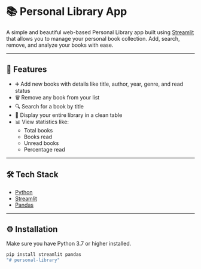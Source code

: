 # 📚 Personal Library App

A simple and beautiful web-based Personal Library app built using [Streamlit](https://streamlit.io/) that allows you to manage your personal book collection. Add, search, remove, and analyze your books with ease.

---

## 🚀 Features

- ➕ Add new books with details like title, author, year, genre, and read status
- 🗑️ Remove any book from your list
- 🔍 Search for a book by title
- 📖 Display your entire library in a clean table
- 📊 View statistics like:
  - Total books
  - Books read
  - Unread books
  - Percentage read

---

## 🛠️ Tech Stack

- [Python](https://www.python.org/)
- [Streamlit](https://streamlit.io/)
- [Pandas](https://pandas.pydata.org/)

---

## ⚙️ Installation

Make sure you have Python 3.7 or higher installed.

```bash
pip install streamlit pandas
"# personal-library" 
